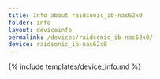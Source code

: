 ```yaml
---
title: Info about raidsonic_ib-nas62x0
folder: info
layout: deviceinfo
permalink: /devices/raidsonic_ib-nas62x0/
device: raidsonic_ib-nas62x0
---
```

{% include templates/device_info.md %}
